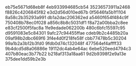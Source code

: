 eb75e5671d68eb8f
4eb933994685cb54
35236573911a2468
f8826c4206845f82
e3d2d56d010ed67b
0f5646fa5b1f1104
8a58c2b35293a991
db1a2dac206362ed
a5460f654f484c9f
750408b78ec0f028
a856c8b8c5031df1
f8a72a00bba2c8ee
e83cf2500f5fac8a
1fe9edade062200b
480c6bfc15597c95
d9591083e5c84301
9afc27c94455ffae
cdeb9b2c4485b20a
09af98b2dbc669f6
3f4e4d0f218fe58f
cbb77478b5c30204
99a1b2a3b12b3fd0
9fdb0d74c132048f
477564ef4affff33
9b4dcd5d8a06886e
19112dc4ab4e64ac
6ebe520eed4794c3
407b80eac3b77b22
b218af313a18aa61
9d2b9398f2e9a13e
375dee1dd59b2e3b
